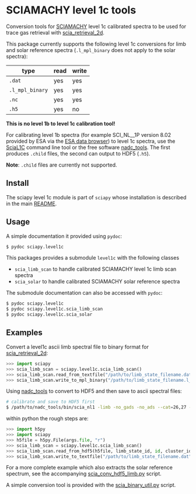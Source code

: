 # SCIAMACHY level 1c tools

Conversion tools for [SCIAMACHY](http://www.sciamachy.org) level 1c
calibrated spectra to be used for trace gas retrieval with
[scia\_retrieval\_2d](https://github.com/st-bender/scia_retrieval_2d).

This package currently supports the following level 1c conversions
for limb and solar reference spectra
(`.l_mpl_binary` does not apply to the solar spectra):

 type            | read | write
-----------------|------|-------
 `.dat`          | yes  | yes
 `.l_mpl_binary` | yes  | yes
 `.nc`           | yes  | yes
 `.h5`           | yes  | no

**This is no level 1b to level 1c calibration tool!**

For calibrating level 1b spectra (for example SCI\_NL\_\_1P version 8.02
provided by ESA via the
[ESA data browser](https://earth.esa.int/web/guest/data-access/browse-data-products))
to level 1c spectra, use the
[SciaL1C](https://earth.esa.int/web/guest/software-tools/content/-/article/scial1c-command-line-tool-4073)
command line tool or the free software
[nadc\_tools](https://github.com/rmvanhees/nadc_tools).
The first produces `.child` files, the second can output to HDF5 (`.h5`).

**Note**: `.child` files are currently not supported.

## Install

The sciapy level 1c module is part of `sciapy` whose installation
is described in the main [README](../../README.md).

## Usage

A simple documentation it provided using `pydoc`:
```sh
$ pydoc sciapy.level1c
```

This packages provides a submodule `level1c` with the following classes
- `scia_limb_scan` to handle calibrated SCIAMACHY level 1c limb scan spectra
- `scia_solar` to handle calibrated SCIAMACHY solar reference spectra

The submodule documentation can also be accessed with `pydoc`:
```sh
$ pydoc sciapy.level1c
$ pydoc sciapy.level1c.scia_limb_scan
$ pydoc sciapy.level1c.scia_solar
```

## Examples

Convert a level1c ascii limb spectral file to binary format for
[scia\_retrieval\_2d](https://github.com/st-bender/scia_retrieval_2d):
```py
>>> import sciapy
>>> scia_limb_scan = sciapy.level1c.scia_limb_scan()
>>> scia_limb_scan.read_from_textfile("/path/to/limb_state_filename.dat")
>>> scia_limb_scan.write_to_mpl_binary("/path/to/limb_state_filename.l_mpl_binary")
```

Using [nadc\_tools](https://github.com/rmvanhees/nadc_tools) to convert
to HDF5 and then save to ascii spectral files:
```sh
# calibrate and save to HDF5 first
$ /path/to/nadc_tools/bin/scia_nl1 -limb -no_gads -no_ads --cat=26,27 --channel=1 --cal=1,2,4,5+,6,7,9,E,N -hdf5 -compress /path/to/L1b_v8.02/SCI_NL__1PYDPA.N1 --output=SCI_NL__1PYDPA.N1.ch1.h5
```
within python the rough steps are:
```py
>>> import h5py
>>> import sciapy
>>> h5file = h5py.File(args.file, "r")
>>> scia_limb_scan = sciapy.level1c.scia_limb_scan()
>>> scia_limb_scan.read_from_hdf5(h5file, limb_state_id, id, cluster_ids)
>>> scia_limb_scan.write_to_textfile("/path/to/limb_state_filename.dat")
```
For a more complete example which also extracts the solar reference spectrum,
see the accompanying [scia\_conv\_hdf5\_limb.py](https://github.com/st-bender/sciapy/blob/master/scripts/scia_conv_hdf5_limb.py) script.

A simple conversion tool is provided with the
[scia\_binary\_util.py](https://github.com/st-bender/sciapy/blob/master/scripts/scia_binary_util.py) script.
